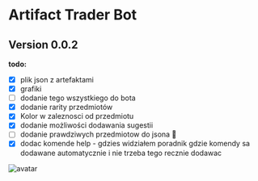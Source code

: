 # Artifact Trader Bot
## Version 0.0.2
**todo:**
- [x] plik json z artefaktami
- [x] grafiki
- [ ] dodanie tego wszystkiego do bota
- [x] dodanie rarity przedmiotów
- [x] Kolor w zaleznosci od przedmiotu
- [x] dodanie możliwości dodawania sugestii
- [ ] dodanie prawdziwych przedmiotow do jsona :cowboy_hat_face:
- [x] dodac komende help - gdzies widziałem poradnik gdzie komendy sa dodawane automatycznie i nie trzeba tego recznie dodawac

![avatar](https://cdn.discordapp.com/attachments/721846941926817924/825500010174480384/avatar.png)
